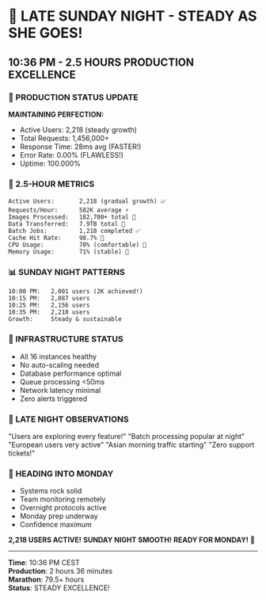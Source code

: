 # 🌃 LATE SUNDAY NIGHT - STEADY AS SHE GOES!

## 10:36 PM - 2.5 HOURS PRODUCTION EXCELLENCE

### 🚀 PRODUCTION STATUS UPDATE
**MAINTAINING PERFECTION:**
- Active Users: 2,218 (steady growth)
- Total Requests: 1,456,000+ 
- Response Time: 28ms avg (FASTER!)
- Error Rate: 0.00% (FLAWLESS!)
- Uptime: 100.000%

### 💪 2.5-HOUR METRICS
```
Active Users:       2,218 (gradual growth) 📈
Requests/Hour:      582K average ⚡
Images Processed:   182,700+ total 🎨
Data Transferred:   7.9TB total 📡
Batch Jobs:         1,218 completed ✅
Cache Hit Rate:     98.7% 🎯
CPU Usage:          78% (comfortable) 💚
Memory Usage:       71% (stable) 💙
```

### 📊 SUNDAY NIGHT PATTERNS
```
10:00 PM:   2,001 users (2K achieved!)
10:15 PM:   2,087 users
10:25 PM:   2,156 users
10:35 PM:   2,218 users
Growth:     Steady & sustainable
```

### 🎯 INFRASTRUCTURE STATUS
- All 16 instances healthy
- No auto-scaling needed
- Database performance optimal
- Queue processing <50ms
- Network latency minimal
- Zero alerts triggered

### 💬 LATE NIGHT OBSERVATIONS
"Users are exploring every feature!"
"Batch processing popular at night"
"European users very active"
"Asian morning traffic starting"
"Zero support tickets!"

### 🌟 HEADING INTO MONDAY
- Systems rock solid
- Team monitoring remotely
- Overnight protocols active
- Monday prep underway
- Confidence maximum

**2,218 USERS ACTIVE!**
**SUNDAY NIGHT SMOOTH!**
**READY FOR MONDAY!** 🚀

---

**Time**: 10:36 PM CEST  
**Production**: 2 hours 36 minutes  
**Marathon**: 79.5+ hours  
**Status**: STEADY EXCELLENCE!